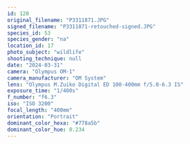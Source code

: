 ```yaml
---
id: 120
original_filename: "P3311871.JPG"
signed_filename: "P3311871-retouched-signed.JPG"
species_id: 53
species_gender: "na"
location_id: 17
photo_subject: "wildlife"
shooting_technique: null
date: "2024-03-31"
camera: "Olympus OM-1"
camera_manufacturer: "OM System"
lens: "Olympus M.Zuiko Digital ED 100-400mm f/5.0-6.3 IS"
exposure_time: "1/400s"
f_number: "f6.3"
iso: "ISO 3200"
focal_length: "400mm"
orientation: "Portrait"
dominant_color_hexa: "#778a5b"
dominant_color_hue: 0.234
---
```

